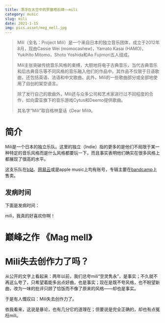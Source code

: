 ```yaml
---
title: 漂浮在太空中的罗塞塔石碑——mili
category: music
slug: mili
date: 2021-1-15
img: pics.asset/meg_mell.jpg
---
```


> Mili（全名：Project Mili）是一个来自日本的独立音乐团体，成立于2012年8月，现由Cassie Wei (momocashew)，Yamato Kasai (HAMO)，Yukihito Mitomo，Shoto Yoshida和Ao Fujimori五人组成。
>
> <!-- end -->
>
> Mili主张突破传统音乐风格的束缚，大胆地将电子古典音乐，当代古典音乐和后古典音乐等不同风格的音乐融入他们的作品中。其作品不仅限于日语歌曲，还包括英语、法语和中文歌曲。此外，Mili的一些歌曲部分或全部地使用了自创的架空语言。
>
> 除了发行自己的歌曲外，Mili还与众多公司和艺术家进行过不同程度的合作，如向雷亚旗下的音乐游戏Cytus和Deemo提供歌曲。
>
> 其名字“Mili”取自格林童话《Dear Mili》。

# 简介

Mili是一个日本的独立乐队。这里的独立（Indie）指的更多的是他们不局限于某一种特定的音乐风格而是什么风格都要玩一下，而且事实表明他们确实在很多风格上都展现了很高的水平。

这支乐队在[b站](https://space.bilibili.com/23340150)、[网易云](https://music.163.com/#/artist?id=339594)或是apple music上均有账号，专辑主要在[bandcamp](https://project-mili.bandcamp.com/)上售卖。

## 发病时间

下面是发病时间：

mili，我真的好喜欢你啊！

# 巅峰之作 《Mag mell》

# Mili失去创作力了吗？

 从公开的文字上看起来：两年以前，我们总夸mili“空灵隽永”，是事实；不久就不再这么夸了，只希望着能多出点好曲，也是事实；现在是既不夸风格，也不盼望新曲，改为一味的批评只顾了恰饭而不像了原来的风格——却也是事实。

于是有人慨叹曰：Mili失去创作力了。

依我看来，这说是暴论，也有几分它的道理在；但要说是完全正确的，却也有点冤枉mili。
